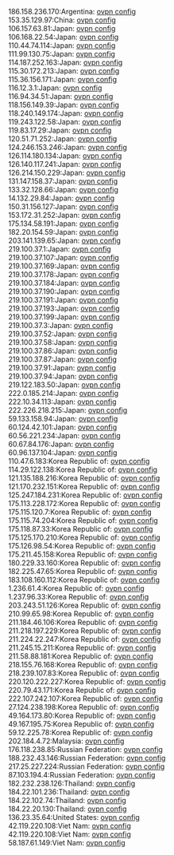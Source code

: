 186.158.236.170:Argentina: [ovpn config](vpn/186_158_236_170.ovpn)  
153.35.129.97:China: [ovpn config](vpn/153_35_129_97.ovpn)  
106.157.63.81:Japan: [ovpn config](vpn/106_157_63_81.ovpn)  
106.168.22.54:Japan: [ovpn config](vpn/106_168_22_54.ovpn)  
110.44.74.114:Japan: [ovpn config](vpn/110_44_74_114.ovpn)  
111.99.130.75:Japan: [ovpn config](vpn/111_99_130_75.ovpn)  
114.187.252.163:Japan: [ovpn config](vpn/114_187_252_163.ovpn)  
115.30.172.213:Japan: [ovpn config](vpn/115_30_172_213.ovpn)  
115.36.156.171:Japan: [ovpn config](vpn/115_36_156_171.ovpn)  
116.12.3.1:Japan: [ovpn config](vpn/116_12_3_1.ovpn)  
116.94.34.51:Japan: [ovpn config](vpn/116_94_34_51.ovpn)  
118.156.149.39:Japan: [ovpn config](vpn/118_156_149_39.ovpn)  
118.240.149.174:Japan: [ovpn config](vpn/118_240_149_174.ovpn)  
119.243.122.58:Japan: [ovpn config](vpn/119_243_122_58.ovpn)  
119.83.17.29:Japan: [ovpn config](vpn/119_83_17_29.ovpn)  
120.51.71.252:Japan: [ovpn config](vpn/120_51_71_252.ovpn)  
124.246.153.246:Japan: [ovpn config](vpn/124_246_153_246.ovpn)  
126.114.180.134:Japan: [ovpn config](vpn/126_114_180_134.ovpn)  
126.140.117.241:Japan: [ovpn config](vpn/126_140_117_241.ovpn)  
126.214.150.229:Japan: [ovpn config](vpn/126_214_150_229.ovpn)  
131.147.158.37:Japan: [ovpn config](vpn/131_147_158_37.ovpn)  
133.32.128.66:Japan: [ovpn config](vpn/133_32_128_66.ovpn)  
14.132.29.84:Japan: [ovpn config](vpn/14_132_29_84.ovpn)  
150.31.156.127:Japan: [ovpn config](vpn/150_31_156_127.ovpn)  
153.172.31.252:Japan: [ovpn config](vpn/153_172_31_252.ovpn)  
175.134.58.191:Japan: [ovpn config](vpn/175_134_58_191.ovpn)  
182.20.154.59:Japan: [ovpn config](vpn/182_20_154_59.ovpn)  
203.141.139.65:Japan: [ovpn config](vpn/203_141_139_65.ovpn)  
219.100.37.1:Japan: [ovpn config](vpn/219_100_37_1.ovpn)  
219.100.37.107:Japan: [ovpn config](vpn/219_100_37_107.ovpn)  
219.100.37.169:Japan: [ovpn config](vpn/219_100_37_169.ovpn)  
219.100.37.178:Japan: [ovpn config](vpn/219_100_37_178.ovpn)  
219.100.37.184:Japan: [ovpn config](vpn/219_100_37_184.ovpn)  
219.100.37.190:Japan: [ovpn config](vpn/219_100_37_190.ovpn)  
219.100.37.191:Japan: [ovpn config](vpn/219_100_37_191.ovpn)  
219.100.37.193:Japan: [ovpn config](vpn/219_100_37_193.ovpn)  
219.100.37.199:Japan: [ovpn config](vpn/219_100_37_199.ovpn)  
219.100.37.3:Japan: [ovpn config](vpn/219_100_37_3.ovpn)  
219.100.37.52:Japan: [ovpn config](vpn/219_100_37_52.ovpn)  
219.100.37.58:Japan: [ovpn config](vpn/219_100_37_58.ovpn)  
219.100.37.86:Japan: [ovpn config](vpn/219_100_37_86.ovpn)  
219.100.37.87:Japan: [ovpn config](vpn/219_100_37_87.ovpn)  
219.100.37.91:Japan: [ovpn config](vpn/219_100_37_91.ovpn)  
219.100.37.94:Japan: [ovpn config](vpn/219_100_37_94.ovpn)  
219.122.183.50:Japan: [ovpn config](vpn/219_122_183_50.ovpn)  
222.0.185.214:Japan: [ovpn config](vpn/222_0_185_214.ovpn)  
222.10.34.113:Japan: [ovpn config](vpn/222_10_34_113.ovpn)  
222.226.218.215:Japan: [ovpn config](vpn/222_226_218_215.ovpn)  
59.133.158.94:Japan: [ovpn config](vpn/59_133_158_94.ovpn)  
60.124.42.101:Japan: [ovpn config](vpn/60_124_42_101.ovpn)  
60.56.221.234:Japan: [ovpn config](vpn/60_56_221_234.ovpn)  
60.67.84.176:Japan: [ovpn config](vpn/60_67_84_176.ovpn)  
60.96.137.104:Japan: [ovpn config](vpn/60_96_137_104.ovpn)  
110.47.6.183:Korea Republic of: [ovpn config](vpn/110_47_6_183.ovpn)  
114.29.122.138:Korea Republic of: [ovpn config](vpn/114_29_122_138.ovpn)  
121.135.188.216:Korea Republic of: [ovpn config](vpn/121_135_188_216.ovpn)  
121.170.232.151:Korea Republic of: [ovpn config](vpn/121_170_232_151.ovpn)  
125.247.184.231:Korea Republic of: [ovpn config](vpn/125_247_184_231.ovpn)  
175.113.228.172:Korea Republic of: [ovpn config](vpn/175_113_228_172.ovpn)  
175.115.120.7:Korea Republic of: [ovpn config](vpn/175_115_120_7.ovpn)  
175.115.74.204:Korea Republic of: [ovpn config](vpn/175_115_74_204.ovpn)  
175.118.87.33:Korea Republic of: [ovpn config](vpn/175_118_87_33.ovpn)  
175.125.170.210:Korea Republic of: [ovpn config](vpn/175_125_170_210.ovpn)  
175.126.98.54:Korea Republic of: [ovpn config](vpn/175_126_98_54.ovpn)  
175.211.45.158:Korea Republic of: [ovpn config](vpn/175_211_45_158.ovpn)  
180.229.33.160:Korea Republic of: [ovpn config](vpn/180_229_33_160.ovpn)  
182.225.47.65:Korea Republic of: [ovpn config](vpn/182_225_47_65.ovpn)  
183.108.160.112:Korea Republic of: [ovpn config](vpn/183_108_160_112.ovpn)  
1.236.61.4:Korea Republic of: [ovpn config](vpn/1_236_61_4.ovpn)  
1.237.96.33:Korea Republic of: [ovpn config](vpn/1_237_96_33.ovpn)  
203.243.51.126:Korea Republic of: [ovpn config](vpn/203_243_51_126.ovpn)  
210.99.65.98:Korea Republic of: [ovpn config](vpn/210_99_65_98.ovpn)  
211.184.46.106:Korea Republic of: [ovpn config](vpn/211_184_46_106.ovpn)  
211.218.197.229:Korea Republic of: [ovpn config](vpn/211_218_197_229.ovpn)  
211.224.22.247:Korea Republic of: [ovpn config](vpn/211_224_22_247.ovpn)  
211.245.15.211:Korea Republic of: [ovpn config](vpn/211_245_15_211.ovpn)  
211.58.88.181:Korea Republic of: [ovpn config](vpn/211_58_88_181.ovpn)  
218.155.76.168:Korea Republic of: [ovpn config](vpn/218_155_76_168.ovpn)  
218.239.107.83:Korea Republic of: [ovpn config](vpn/218_239_107_83.ovpn)  
220.120.222.227:Korea Republic of: [ovpn config](vpn/220_120_222_227.ovpn)  
220.79.43.171:Korea Republic of: [ovpn config](vpn/220_79_43_171.ovpn)  
222.107.242.107:Korea Republic of: [ovpn config](vpn/222_107_242_107.ovpn)  
27.124.238.198:Korea Republic of: [ovpn config](vpn/27_124_238_198.ovpn)  
49.164.173.80:Korea Republic of: [ovpn config](vpn/49_164_173_80.ovpn)  
49.167.195.75:Korea Republic of: [ovpn config](vpn/49_167_195_75.ovpn)  
59.12.225.78:Korea Republic of: [ovpn config](vpn/59_12_225_78.ovpn)  
202.184.4.72:Malaysia: [ovpn config](vpn/202_184_4_72.ovpn)  
176.118.238.85:Russian Federation: [ovpn config](vpn/176_118_238_85.ovpn)  
188.232.43.146:Russian Federation: [ovpn config](vpn/188_232_43_146.ovpn)  
217.25.227.224:Russian Federation: [ovpn config](vpn/217_25_227_224.ovpn)  
87.103.194.4:Russian Federation: [ovpn config](vpn/87_103_194_4.ovpn)  
182.232.238.126:Thailand: [ovpn config](vpn/182_232_238_126.ovpn)  
184.22.101.236:Thailand: [ovpn config](vpn/184_22_101_236.ovpn)  
184.22.102.74:Thailand: [ovpn config](vpn/184_22_102_74.ovpn)  
184.22.20.130:Thailand: [ovpn config](vpn/184_22_20_130.ovpn)  
136.23.35.64:United States: [ovpn config](vpn/136_23_35_64.ovpn)  
42.119.220.108:Viet Nam: [ovpn config](vpn/42_119_220_108.ovpn)  
42.119.220.108:Viet Nam: [ovpn config](vpn/42_119_220_108.ovpn)  
58.187.61.149:Viet Nam: [ovpn config](vpn/58_187_61_149.ovpn)  
